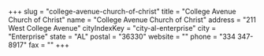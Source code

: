 +++
slug = "college-avenue-church-of-christ"
title = "College Avenue Church of Christ"
name = "College Avenue Church of Christ"
address = "211 West College Avenue"
cityIndexKey = "city-al-enterprise"
city = "Enterprise"
state = "AL"
postal = "36330"
website = ""
phone = "334 347-8917"
fax = ""
+++
